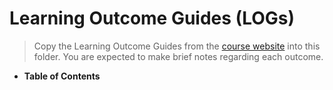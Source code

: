 # Learning Outcome Guides (**LOG**s)

> Copy the Learning Outcome Guides from the [course website](https://cpsc-1517.github.io/logs/) into this folder. You are expected to make brief notes regarding each outcome.

- **Table of Contents**
